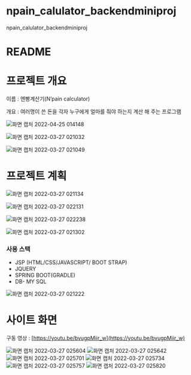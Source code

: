 # npain_calulator_backendminiproj
npain_calulator_backendminiproj


# README

# 프로젝트 개요

이름 : 엔빵계산기(N’pain calculator)

개요 : 여러명이 쓴 돈을 각자 누구에게 얼마를 줘야 하는지 계산 해 주는 프로그램

![화면 캡처 2022-04-25 014148](https://user-images.githubusercontent.com/92500792/164988040-87c70d53-8f95-424b-8780-fd4a816348e7.jpg)

![화면 캡처 2022-03-27 021032](https://user-images.githubusercontent.com/92500792/164988049-31c0315d-f3d4-42ba-9830-042ecc19a240.jpg)

![화면 캡처 2022-03-27 021049](https://user-images.githubusercontent.com/92500792/164988053-8fadfd6d-2b41-42ad-b4e1-80a5767d0501.jpg)

# 프로젝트 계획

![화면 캡처 2022-03-27 021134](https://user-images.githubusercontent.com/92500792/164988094-d9793379-15a0-4103-b72e-923e8ed16419.jpg)

![화면 캡처 2022-03-27 022131](https://user-images.githubusercontent.com/92500792/164988097-4ff057a9-bede-49d8-ad8c-e1aff24a0938.jpg)

![화면 캡처 2022-03-27 022238](https://user-images.githubusercontent.com/92500792/164988103-e507af08-50a5-42cf-a417-78e5cb637ae5.jpg)

![화면 캡처 2022-03-27 021302](https://user-images.githubusercontent.com/92500792/164988128-81cb48a7-f194-4e23-9cb4-c0b4b96f71d0.jpg)

### 사용 스택

- JSP (HTML/CSS/JAVASCRIPT/ BOOT STRAP)
- JQUERY
- SPRING BOOT(GRADLE)
- DB- MY SQL

![화면 캡처 2022-03-27 021222](https://user-images.githubusercontent.com/92500792/164988135-7dc68453-39f7-4c5e-9659-3100258c5935.jpg)

# 사이트 화면

구동 영상 : [https://youtu.be/bvugpMiir_w](https://youtu.be/bvugpMiir_w)

![화면 캡처 2022-03-27 025604](https://user-images.githubusercontent.com/92500792/164988152-fa21918f-e2ca-49b1-bbb5-986707e117b0.jpg)
![화면 캡처 2022-03-27 025642](https://user-images.githubusercontent.com/92500792/164988167-b827fa54-9ea4-49c3-beb8-b93a06d657d2.jpg)
![화면 캡처 2022-03-27 025701](https://user-images.githubusercontent.com/92500792/164988174-5f999019-faf6-4dd9-be46-80b0ae2edc71.jpg)
![화면 캡처 2022-03-27 025734](https://user-images.githubusercontent.com/92500792/164988179-b5e029b7-1537-4da5-836d-11bd98124dee.jpg)
![화면 캡처 2022-03-27 025757](https://user-images.githubusercontent.com/92500792/164988186-09a0e09a-2d2f-4f26-90a8-9d663c80b69b.jpg)
![화면 캡처 2022-03-27 025820](https://user-images.githubusercontent.com/92500792/164988188-e95174c8-2fdf-488e-bd0f-266a91a5ed3c.jpg)








